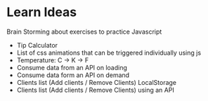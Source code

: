 # Learn Ideas
Brain Storming about exercises to practice Javascript

- Tip Calculator
- List of css animations that can be triggered individually using js
- Temperature: C -> K -> F
- Consume data from an API on loading
- Consume data form an API on demand
- Clients list (Add clients / Remove Clients) LocalStorage
- Clients list (Add clients / Remove Clients) using an API
